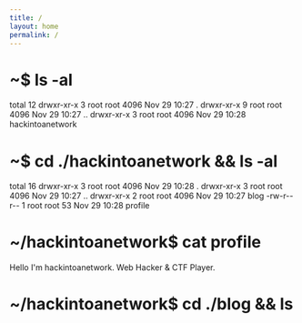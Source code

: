 ```yaml
---
title: /
layout: home
permalink: /
---
```

# ~$ ls -al

total 12
drwxr-xr-x 3 root             root             4096 Nov 29 10:27 .
drwxr-xr-x 9 root             root             4096 Nov 29 10:27 ..
drwxr-xr-x 3 root             root             4096 Nov 29 10:28 hackintoanetwork
                                                                                                                                          
# ~$ cd ./hackintoanetwork && ls -al

total 16
drwxr-xr-x 3 root root 4096 Nov 29 10:28 .
drwxr-xr-x 3 root root 4096 Nov 29 10:27 ..
drwxr-xr-x 2 root root 4096 Nov 29 10:27 blog
-rw-r--r-- 1 root root   53 Nov 29 10:28 profile

# ~/hackintoanetwork$ cat profile

Hello I'm hackintoanetwork.
Web Hacker & CTF Player.

# ~/hackintoanetwork$ cd ./blog && ls
